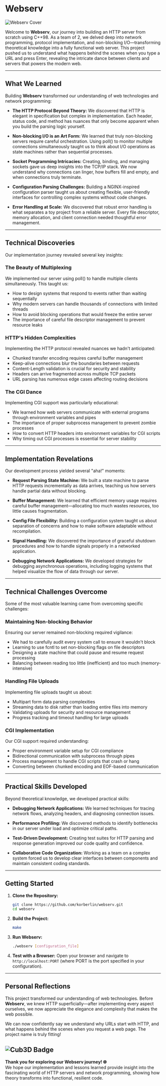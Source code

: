 # Webserv

![Webserv Cover](img/cover-webserv-bonus.png)

Welcome to **Webserv**, our journey into building an HTTP server from scratch using C++98. As a team of 2, we delved deep into network programming, protocol implementation, and non-blocking I/O—transforming theoretical knowledge into a fully functional web server. This project pushed us to understand what happens behind the scenes when you type a URL and press Enter, revealing the intricate dance between clients and servers that powers the modern web.

---

## What We Learned

Building **Webserv** transformed our understanding of web technologies and network programming:

- **The HTTP Protocol Beyond Theory:** We discovered that HTTP is elegant in specification but complex in implementation. Each header, status code, and method has nuances that only become apparent when you build the parsing logic yourself.

- **Non-blocking I/O is an Art Form:** We learned that truly non-blocking servers require careful orchestration. Using poll() to monitor multiple connections simultaneously taught us to think about I/O operations as state machines rather than sequential processes.

- **Socket Programming Intricacies:** Creating, binding, and managing sockets gave us deep insights into the TCP/IP stack. We now understand why connections can linger, how buffers fill and empty, and when connections truly terminate.

- **Configuration Parsing Challenges:** Building a NGINX-inspired configuration parser taught us about creating flexible, user-friendly interfaces for controlling complex systems without code changes.

- **Error Handling at Scale:** We discovered that robust error handling is what separates a toy project from a reliable server. Every file descriptor, memory allocation, and client connection needed thoughtful error management.

---

## Technical Discoveries

Our implementation journey revealed several key insights:

### The Beauty of Multiplexing

We implemented our server using poll() to handle multiple clients simultaneously. This taught us:

- How to design systems that respond to events rather than waiting sequentially
- Why modern servers can handle thousands of connections with limited threads
- How to avoid blocking operations that would freeze the entire server
- The importance of careful file descriptor management to prevent resource leaks

### HTTP's Hidden Complexities

Implementing the HTTP protocol revealed nuances we hadn't anticipated:

- Chunked transfer encoding requires careful buffer management
- Keep-alive connections blur the boundaries between requests
- Content-Length validation is crucial for security and stability
- Headers can arrive fragmented across multiple TCP packets
- URL parsing has numerous edge cases affecting routing decisions

### The CGI Dance

Implementing CGI support was particularly educational:

- We learned how web servers communicate with external programs through environment variables and pipes
- The importance of proper subprocess management to prevent zombie processes
- How to convert HTTP headers into environment variables for CGI scripts
- Why timing out CGI processes is essential for server stability

---

## Implementation Revelations

Our development process yielded several "aha!" moments:

- **Request Parsing State Machine:** We built a state machine to parse HTTP requests incrementally as data arrives, teaching us how servers handle partial data without blocking.

- **Buffer Management:** We learned that efficient memory usage requires careful buffer management—allocating too much wastes resources, too little causes fragmentation.

- **Config File Flexibility:** Building a configuration system taught us about separation of concerns and how to make software adaptable without recompilation.

- **Signal Handling:** We discovered the importance of graceful shutdown procedures and how to handle signals properly in a networked application.

- **Debugging Network Applications:** We developed strategies for debugging asynchronous operations, including logging systems that helped visualize the flow of data through our server.

---

## Technical Challenges Overcome

Some of the most valuable learning came from overcoming specific challenges:

### Maintaining Non-blocking Behavior

Ensuring our server remained non-blocking required vigilance:

- We had to carefully audit every system call to ensure it wouldn't block
- Learning to use fcntl to set non-blocking flags on file descriptors
- Designing a state machine that could pause and resume request processing
- Balancing between reading too little (inefficient) and too much (memory-intensive)

### Handling File Uploads

Implementing file uploads taught us about:

- Multipart form data parsing complexities
- Streaming data to disk rather than loading entire files into memory
- Validating uploads for security and resource management
- Progress tracking and timeout handling for large uploads

### CGI Implementation

Our CGI support required understanding:

- Proper environment variable setup for CGI compliance
- Bidirectional communication with subprocess through pipes
- Process management to handle CGI scripts that crash or hang
- Converting between chunked encoding and EOF-based communication

---

## Practical Skills Developed

Beyond theoretical knowledge, we developed practical skills:

- **Debugging Network Applications:** We learned techniques for tracing network flows, analyzing headers, and diagnosing connection issues.

- **Performance Profiling:** We discovered methods to identify bottlenecks in our server under load and optimize critical paths.

- **Test-Driven Development:** Creating test suites for HTTP parsing and response generation improved our code quality and confidence.

- **Collaborative Code Organization:** Working as a team on a complex system forced us to develop clear interfaces between components and maintain consistent coding standards.

---

## Getting Started

1. **Clone the Repository:**
   ```bash
   git clone https://github.com/korberlin/webserv.git
   cd webserv
   ```

2. **Build the Project:**
   ```bash
   make
   ```

3. **Run Webserv:**
   ```bash
   ./webserv [configuration_file]
   ```

4. **Test with a Browser:**
   Open your browser and navigate to `http://localhost:PORT` (where PORT is the port specified in your configuration).

---

## Personal Reflections

This project transformed our understanding of web technologies. Before **Webserv**, we knew HTTP superficially—after implementing every aspect ourselves, we now appreciate the elegance and complexity that makes the web possible.

We can now confidently say we understand why URLs start with HTTP, and what happens behind the scenes when you request a web page. The project name is truly fitting!


![Cub3D Badge](img/webservm.png)
---

**Thank you for exploring our Webserv journey! 🌐**  
We hope our implementation and lessons learned provide insight into the fascinating world of HTTP servers and network programming, showing how theory transforms into functional, resilient code.